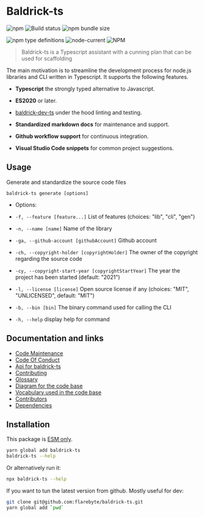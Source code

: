# Baldrick-ts

![npm](https://img.shields.io/npm/v/baldrick-ts) ![Build
status](https://github.com/flarebyte/baldrick-ts/actions/workflows/main.yml/badge.svg)
![npm bundle size](https://img.shields.io/bundlephobia/min/baldrick-ts)

![npm type definitions](https://img.shields.io/npm/types/baldrick-ts)
![node-current](https://img.shields.io/node/v/baldrick-ts)
![NPM](https://img.shields.io/npm/l/baldrick-ts)

> Baldrick-ts is a Typescript assistant with a cunning plan that can be
> used for scaffolding

The main motivation is to streamline the development process for node.js
libraries and CLI written in Typescript. It supports the following features.

-   **Typescript** the strongly typed alternative to Javascript.

-   **ES2020** or later.

-   [baldrick-dev-ts](https://github.com/flarebyte/baldrick-dev-ts) under
    the hood linting and testing.

-   **Standardized markdown docs** for maintenance and support.

-   **Github workflow support** for continuous integration.

-   **Visual Studio Code snippets** for common project suggestions.

## Usage

Generate and standardize the source code files

`baldrick-ts generate [options]`

-   Options:

-   `-f, --feature [feature...]` List of features (choices: "lib", "cli",
    "gen")

-   `-n, --name [name]` Name of the library

-   `-ga, --github-account [githubAccount]` Github account

-   `-ch, --copyright-holder [copyrightHolder]` The owner of the copyright
    regarding the source code

-   `-cy, --copyright-start-year [copyrightStartYear]` The year the project
    has been started (default: "2021")

-   `-l, --license [license]` Open source license if any (choices: "MIT",
    "UNLICENSED", default: "MIT")

-   `-b, --bin [bin]` The binary command used for calling the CLI

-   `-h, --help` display help for command

## Documentation and links

-   [Code Maintenance](MAINTENANCE.md)
-   [Code Of Conduct](CODE_OF_CONDUCT.md)
-   [Api for baldrick-ts](API.md)
-   [Contributing](CONTRIBUTING.md)
-   [Glossary](GLOSSARY.md)
-   [Diagram for the code base](INTERNAL.md)
-   [Vocabulary used in the code base](CODE_VOCABULARY.md)
-   [Contributors](https://github.com/flarebyte/baldrick-ts/graphs/contributors)
-   [Dependencies](https://github.com/flarebyte/baldrick-ts/network/dependencies)

## Installation

This package is [ESM
only](https://blog.sindresorhus.com/get-ready-for-esm-aa53530b3f77).

```bash
yarn global add baldrick-ts
baldrick-ts --help
```

Or alternatively run it:

```bash
npx baldrick-ts --help
```

If you want to tun the latest version from github. Mostly useful for dev:

```bash
git clone git@github.com:flarebyte/baldrick-ts.git
yarn global add `pwd`
```
